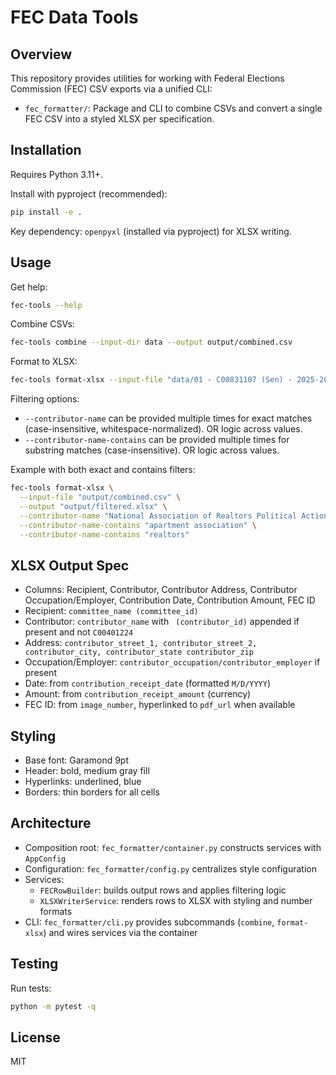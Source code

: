 FEC Data Tools
==============

Overview
--------
This repository provides utilities for working with Federal Elections Commission (FEC) CSV exports via a unified CLI:

- `fec_formatter/`: Package and CLI to combine CSVs and convert a single FEC CSV into a styled XLSX per specification.

Installation
------------
Requires Python 3.11+.

Install with pyproject (recommended):

```bash
pip install -e .
```

Key dependency: `openpyxl` (installed via pyproject) for XLSX writing.

Usage
-----
Get help:

```bash
fec-tools --help
```
Combine CSVs:

```bash
fec-tools combine --input-dir data --output output/combined.csv
```

Format to XLSX:

```bash
fec-tools format-xlsx --input-file "data/01 - C00831107 (Sen) - 2025-2026.csv" --output output/fec_formatted.xlsx
```

Filtering options:

- `--contributor-name` can be provided multiple times for exact matches (case-insensitive, whitespace-normalized). OR logic across values.
- `--contributor-name-contains` can be provided multiple times for substring matches (case-insensitive). OR logic across values.

Example with both exact and contains filters:

```bash
fec-tools format-xlsx \
  --input-file "output/combined.csv" \
  --output "output/filtered.xlsx" \
  --contributor-name "National Association of Realtors Political Action Committee" \
  --contributor-name-contains "apartment association" \
  --contributor-name-contains "realtors"
```

XLSX Output Spec
----------------
- Columns: Recipient, Contributor, Contributor Address, Contributor Occupation/Employer, Contribution Date, Contribution Amount, FEC ID
- Recipient: `committee_name (committee_id)`
- Contributor: `contributor_name` with ` (contributor_id)` appended if present and not `C00401224`
- Address: `contributor_street_1, contributor_street_2, contributor_city, contributor_state contributor_zip`
- Occupation/Employer: `contributor_occupation/contributor_employer` if present
- Date: from `contribution_receipt_date` (formatted `M/D/YYYY`)
- Amount: from `contribution_receipt_amount` (currency)
- FEC ID: from `image_number`, hyperlinked to `pdf_url` when available

Styling
-------
- Base font: Garamond 9pt
- Header: bold, medium gray fill
- Hyperlinks: underlined, blue
- Borders: thin borders for all cells

Architecture
------------
- Composition root: `fec_formatter/container.py` constructs services with `AppConfig`
- Configuration: `fec_formatter/config.py` centralizes style configuration
- Services:
  - `FECRowBuilder`: builds output rows and applies filtering logic
  - `XLSXWriterService`: renders rows to XLSX with styling and number formats
- CLI: `fec_formatter/cli.py` provides subcommands (`combine`, `format-xlsx`) and wires services via the container

Testing
-------
Run tests:

```bash
python -m pytest -q
```

License
-------
MIT


